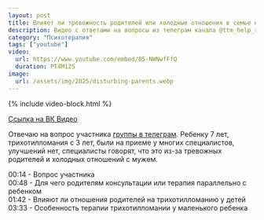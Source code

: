 ```yaml
---
layout: post
title: Влияет ли тревожность родителей или холодные отношения в семье на трихотилломанию у детей | Ответы на вопросы 
description: Видео с ответами на вопросы из телеграм канала @ttm_help_ru про тревожных родителей
category: "Психотерапия"
tags: ["youtube"]
video:
  url: https://www.youtube.com/embed/B5-NWNwfFfQ
  duration: PT4M12S
image:
  url: /assets/img/2025/disturbing-parents.webp
---
```


{% include video-block.html %}

<a href="https://vkvideo.ru/video-211245681_456239066" rel="nofollow">Ссылка на ВК Видео</a>

Отвечаю на вопрос участника <a href="https://t.me/ttm_help_ru" rel="nofollow">группы в телеграм</a>. 
Ребенку 7 лет, трихотилломания с 3 лет, были на приеме у многих специалистов, улучшений нет, 
специалисты говорят, что это из-за тревожных родителей и холодных отношений с мужем.

00:14 - Вопрос участника  
00:48 - Для чего родителям консультации или терапия параллельно с ребенком  
01:42 - Влияют ли отношения родителей на трихотилломанию у детей  
03:33 - Особенность терапии трихотилломании у маленького ребенка  
